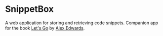 # SnippetBox

A web application for storing and retrieving code snippets. Companion app for the book [Let's Go](https://lets-go.alexedwards.net/) by [Alex Edwards](https://github.com/alexedwards).
